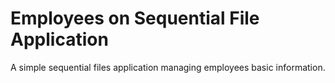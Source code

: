 # Employees on Sequential File Application

A simple sequential files application managing employees basic information.